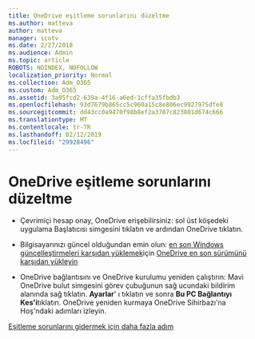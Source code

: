 ```yaml
---
title: OneDrive eşitleme sorunlarını düzeltme
ms.author: matteva
author: matteva
manager: scotv
ms.date: 2/27/2018
ms.audience: Admin
ms.topic: article
ROBOTS: NOINDEX, NOFOLLOW
localization_priority: Normal
ms.collection: Adm_O365
ms.custom: Adm_O365
ms.assetid: 3a05fcd2-639a-4f16-a6ed-1cffa35fbdb3
ms.openlocfilehash: 93d7679b865cc5c960a15c8e806ec9927975dfe8
ms.sourcegitcommit: dd43cc0a9470f98b8ef2a3787c823801d674c666
ms.translationtype: MT
ms.contentlocale: tr-TR
ms.lasthandoff: 02/12/2019
ms.locfileid: "29928496"
---
```

# <a name="fix-onedrive-sync-problems"></a>OneDrive eşitleme sorunlarını düzeltme

- Çevrimiçi hesap onay, OneDrive erişebilirsiniz: sol üst köşedeki uygulama Başlatıcısı simgesini tıklatın ve ardından OneDrive tıklatın.
    
- Bilgisayarınızı güncel olduğundan emin olun: [en son Windows güncelleştirmeleri karşıdan yüklemek](http://go.microsoft.com/fwlink/p/?LinkId=825773)için [OneDrive en son sürümünü karşıdan yükleyin](https://go.microsoft.com/fwlink/p/?linkid=844652)
    
- OneDrive bağlantısını ve OneDrive kurulumu yeniden çalıştırın: Mavi OneDrive bulut simgesini görev çubuğunun sağ ucundaki bildirim alanında sağ tıklatın. **Ayarlar**' ı tıklatın ve sonra **Bu PC Bağlantıyı Kes'i**tıklatın. OneDrive yeniden kurmaya OneDrive Sihirbazı'na Hoş'ndaki adımları izleyin.
    
[Eşitleme sorunlarını gidermek için daha fazla adım](https://go.microsoft.com/fwlink/?linkid=866431)
  

